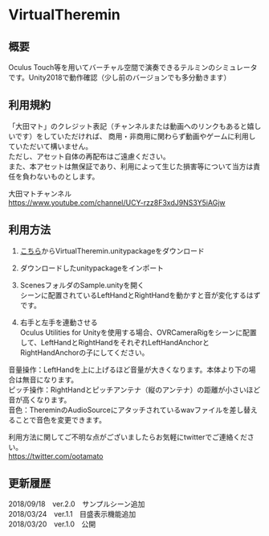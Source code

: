 # VirtualTheremin

## 概要
Oculus Touch等を用いてバーチャル空間で演奏できるテルミンのシミュレータです。Unity2018で動作確認（少し前のバージョンでも多分動きます）

## 利用規約
「大田マト」のクレジット表記（チャンネルまたは動画へのリンクもあると嬉しいです）をしていただければ、
商用・非商用に関わらず動画やゲームに利用していただいて構いません。  
ただし、アセット自体の再配布はご遠慮ください。  
また、本アセットは無保証であり、利用によって生じた損害等について当方は責任を負わないものとします。

大田マトチャンネル  
https://www.youtube.com/channel/UCY-rzz8F3xdJ9NS3Y5iAGjw

## 利用方法
1. [こちら](https://github.com/forte1st/VirtualTheremin/releases)からVirtualTheremin.unitypackageをダウンロード  

2. ダウンロードしたunitypackageをインポート  

3. ScenesフォルダのSample.unityを開く  
シーンに配置されているLeftHandとRightHandを動かすと音が変化するはずです。  

4. 右手と左手を連動させる  
Oculus Utilities for Unityを使用する場合、OVRCameraRigをシーンに配置して、LeftHandとRightHandをそれぞれLeftHandAnchorとRightHandAnchorの子にしてください。  

音量操作：LeftHandを上に上げるほど音量が大きくなります。本体より下の場合は無音になります。  
ピッチ操作：RightHandとピッチアンテナ（縦のアンテナ）の距離が小さいほど音が高くなります。  
音色：ThereminのAudioSourceにアタッチされているwavファイルを差し替えることで音色を変更できます。  

利用方法に関してご不明な点がございましたらお気軽にtwitterでご連絡ください。  
https://twitter.com/ootamato

## 更新履歴
2018/09/18　ver.2.0　サンプルシーン追加  
2018/03/24　ver.1.1　目盛表示機能追加  
2018/03/20　ver.1.0　公開
